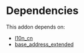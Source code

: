 # Dependencies

This addon depends on:

- [l10n_cn](../../../../../oca-ocb-l10n_asia-pacific/odoo-bringout-oca-ocb-l10n_cn)
- [base_address_extended](../../../../../oca-ocb-core/odoo-bringout-oca-ocb-base_address_extended)
